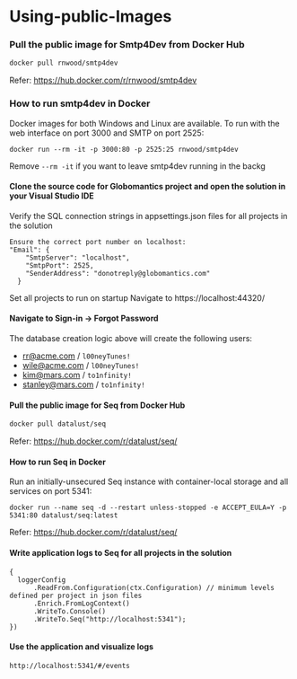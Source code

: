 # Using-public-Images

### Pull the public image for Smtp4Dev from Docker Hub
```sh
docker pull rnwood/smtp4dev
```
Refer: https://hub.docker.com/r/rnwood/smtp4dev


### How to run smtp4dev in Docker
Docker images for both Windows and Linux are available. To run with the web interface on port 3000 and SMTP on port 2525:

```
docker run --rm -it -p 3000:80 -p 2525:25 rnwood/smtp4dev
```
Remove `--rm -it` if you want to leave smtp4dev running in the backg




#### Clone the source code for Globomantics project and open the solution in your Visual Studio IDE
Verify the SQL connection strings in appsettings.json files for all projects in the solution
```
Ensure the correct port number on localhost:
"Email": {
    "SmtpServer": "localhost",
    "SmtpPort": 2525,
    "SenderAddress": "donotreply@globomantics.com"
  }
  ```
  
Set all projects to run on startup
Navigate to https://localhost:44320/




#### Navigate to Sign-in -> Forgot Password
The database creation logic above will create the following users:
* rr@acme.com / `l00neyTunes!`
* wile@acme.com / `l00neyTunes!`
* kim@mars.com / `to1nfinity!`
* stanley@mars.com / `to1nfinity!`




#### Pull the public image for Seq from Docker Hub
```sh
docker pull datalust/seq
```
Refer: https://hub.docker.com/r/datalust/seq/




#### How to run Seq in Docker
Run an initially-unsecured Seq instance with container-local storage and all services on port 5341:

```
docker run --name seq -d --restart unless-stopped -e ACCEPT_EULA=Y -p 5341:80 datalust/seq:latest
```
Refer: https://hub.docker.com/r/datalust/seq/



#### Write application logs to Seq for all projects in the solution
```
{
  loggerConfig
      .ReadFrom.Configuration(ctx.Configuration) // minimum levels defined per project in json files 
      .Enrich.FromLogContext()
      .WriteTo.Console()
      .WriteTo.Seq("http://localhost:5341");
})
```


#### Use the application and visualize logs
```
http://localhost:5341/#/events
```

